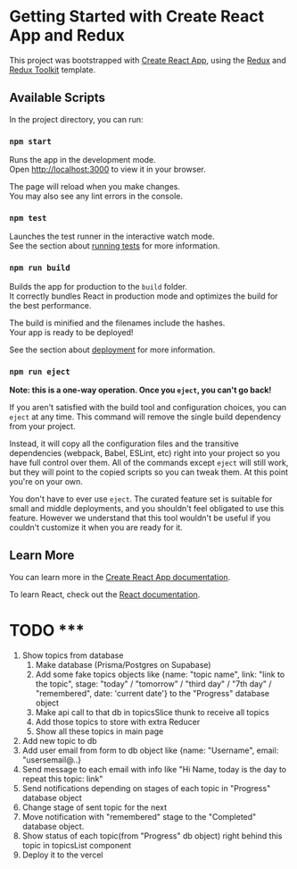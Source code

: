 # Getting Started with Create React App and Redux

This project was bootstrapped with [Create React App](https://github.com/facebook/create-react-app), using the [Redux](https://redux.js.org/) and [Redux Toolkit](https://redux-toolkit.js.org/) template.

## Available Scripts

In the project directory, you can run:

### `npm start`

Runs the app in the development mode.\
Open [http://localhost:3000](http://localhost:3000) to view it in your browser.

The page will reload when you make changes.\
You may also see any lint errors in the console.

### `npm test`

Launches the test runner in the interactive watch mode.\
See the section about [running tests](https://facebook.github.io/create-react-app/docs/running-tests) for more information.

### `npm run build`

Builds the app for production to the `build` folder.\
It correctly bundles React in production mode and optimizes the build for the best performance.

The build is minified and the filenames include the hashes.\
Your app is ready to be deployed!

See the section about [deployment](https://facebook.github.io/create-react-app/docs/deployment) for more information.

### `npm run eject`

**Note: this is a one-way operation. Once you `eject`, you can't go back!**

If you aren't satisfied with the build tool and configuration choices, you can `eject` at any time. This command will remove the single build dependency from your project.

Instead, it will copy all the configuration files and the transitive dependencies (webpack, Babel, ESLint, etc) right into your project so you have full control over them. All of the commands except `eject` will still work, but they will point to the copied scripts so you can tweak them. At this point you're on your own.

You don't have to ever use `eject`. The curated feature set is suitable for small and middle deployments, and you shouldn't feel obligated to use this feature. However we understand that this tool wouldn't be useful if you couldn't customize it when you are ready for it.

## Learn More

You can learn more in the [Create React App documentation](https://facebook.github.io/create-react-app/docs/getting-started).

To learn React, check out the [React documentation](https://reactjs.org/).

# TODO ***
1. Show topics from database
    1. Make database (Prisma/Postgres on Supabase)
    2. Add some fake topics objects like 
    {name: "topic name", link: "link to the topic", stage: "today" / "tomorrow" / "third day" / "7th day" / "remembered", date: 'current date'} to the "Progress" database object
    3. Make api call to that db in topicsSlice thunk to receive all topics
    4. Add those topics to store with extra Reducer
    5. Show all these topics in main page
2. Add new topic to db
3. Add user email from form to db object like {name: "Username", email: "usersemail@..}
4. Send message to each email with info like "Hi Name, today is the day to repeat this topic: link"
5. Send notifications depending on stages of each topic in "Progress" database object
6. Change stage of sent topic for the next
7. Move notification with "remembered" stage to the "Completed" database object.
8. Show status of each topic(from "Progress" db object) right behind this topic in topicsList component
9. Deploy it to the vercel